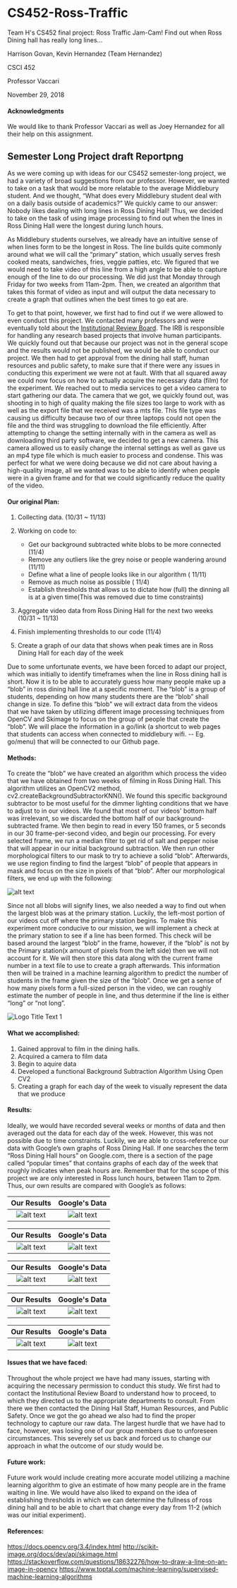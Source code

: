 # CS452-Ross-Traffic
Team H's CS452 final project: Ross Traffic Jam-Cam! Find out when Ross Dining hall has really long lines...

Harrison Govan, Kevin Hernandez (Team Hernandez)

CSCI 452

Professor Vaccari

November 29, 2018

#### Acknowledgments
  We would like to thank Professor Vaccari as well as Joey Hernandez for all their help on this assignment.

## Semester Long Project draft Reportpng
  
  As we were coming up with ideas for our CS452 semester-long project, we had a variety of broad suggestions from our professor. However, we wanted to take on a task that would be more relatable to the average Middlebury student. And we thought, “What does every Middlebury student deal with on a daily basis outside of academics?” We quickly came to our answer: Nobody likes dealing with long lines in Ross Dining Hall! Thus, we decided to take on the task of using image processing to find out when the lines in Ross Dining Hall were the longest during lunch hours. 
  
  As Middlebury students ourselves, we already have an intuitive sense of when lines form to be the longest in Ross. The line builds quite commonly around what we will call the “primary” station, which usually serves fresh cooked meats, sandwiches, fries, veggie patties, etc.  We figured that we would need to take video of this line from a high angle to be able to capture enough of the line to do our processing. We did just that  Monday through Friday for two weeks from 11am-2pm. Then, we created an algorithm that takes this format of video as input and will output the data necessary to create a graph that outlines when the best times to go eat are.
  
  To get to that point, however, we first had to find out if we were allowed to even conduct this project.  We contacted many professors and were eventually told about the [Institutional Review Board](http://www.middlebury.edu/academics/resources/irb).  The IRB is responsible for handling any research based projects that involve human participants.  We quickly found out that because our project was not in the general scope and the results would not be published, we would be able to conduct our project.  We then had to get approval from the dining hall staff, human resources and public safety, to make sure that if there were any issues in conducting this experiment we were not at fault.  With that all squared away we could now focus on how to actually acquire the necessary data (film) for the experiment.  We reached out to media services to get a video camera to start gathering our data.  The camera that we got, we quickly found out, was shooting in to high of quality making the file sizes too large to work with as well as the export file that we received was a mts file.  This file type was causing us difficulty because two of our three laptops could not open the file and the third was struggling to download the file efficiently.  After attempting to change the setting internally with in the camera as well as downloading third party software, we decided to get a new camera. This camera allowed us to easily change the internal settings as well as gave us an mp4 type file which is much easier to process and condense.  This was perfect for what we were doing because we did not care about having a high-quality image, all we wanted was to be able to identify when people were in a given frame and for that we could significantly reduce the quality of the video. 
  
  #### Our original Plan: 
1.  Collecting data. (10/31 ~ 11/13) 
2.  Working on code to:
    * Get our background subtracted white blobs to be more connected (11/4) 
    * Remove any outliers like the grey noise or people wandering around (11/11) 
    * Define what a line of people looks like in our algorithm ( 11/11) 
    * Remove as much noise as possible ( 11/4) 
    * Establish thresholds that allows us to dictate how (full) the dinning all is at a given time(This was removed due               to time constraints) 

3.    Aggregate video data from Ross Dining Hall for the next two weeks (10/31 ~ 11/13) 
4.    Finish implementing thresholds to our code (11/4) 
5.    Create a graph of our data that shows when peak times are in Ross Dining Hall for each day of the week 
  
  Due to some unfortunate events, we have been forced to adapt our project, which was initially to identify timeframes when the line in Ross dining hall is short. Now it is to be able to accurately guess how many people make up a “blob” in ross dining hall line at a specific moment. The “blob” is a group of students, depending on how many students there are the “blob” shall change in size.   To define this “blob” we will extract data from the videos that we have taken by utilizing different image processing techniques from OpenCV and Skimage to focus on the group of people that create the “blob”.  We will place the information in a go/link (a shortcut to web pages that students can access when connected to middlebury wifi. -- Eg. go/menu)  that will be connected to our Github page.
  
#### Methods:
  To create the “blob” we have created an algorithm which process the video that we have obtained from two weeks of filming in Ross Dining Hall.  This algorithm utilizes an OpenCV2 method, cv2.createBackgroundSubtractorKNN(). We found this specific background subtractor to be most useful for the dimmer lighting conditions that we have to adjust to in our videos. We found that most of our videos' bottom half was irrelevant, so we discarded the bottom half of our background-subtracted frame. We then begin to read in every 150 frames, or 5 seconds in our 30 frame-per-second video, and begin our processing. For every selected frame, we run a median filter to get rid of salt and pepper noise that will appear in our initial background subtraction. We then run other morphological filters to our mask to try to achieve a solid “blob”. Afterwards, we use region finding to find the largest “blob” of people that appears in mask and focus on the size in pixels of that “blob”. After our morphological filters, we end up with the following:
  
![alt text](https://github.com/Krizeon/CS452-Ross-Traffic/blob/master/bgsubtraction%20example.png "Logo Title Text 1")

    
  Since not all blobs will signify lines, we also needed a way to find out when the largest blob was at the primary station. Luckily, the left-most portion of our videos cut off where the primary station begins. To make this experiment more conducive to our mission, we will implement a check at the primary station to see if a line has been formed. This check will be based around the largest “blob” in the frame, however, if the “blob” is not by the Primary station(x amount of pixels from the left side) then we will not account for it.  We will then store this data along with the current frame number in a text file to use to create a graph afterwards.  This information then will be trained in a machine learning algorithm to predict the number of students in the frame given the size of the “blob”. Once we get a sense of how many pixels form a full-sized person in the video, we can roughly estimate the number of people in line, and thus determine if the line is either “long” or “not long”.
  
  ![](https://github.com/Krizeon/CS452-Ross-Traffic/blob/master/getting%20blobs.gif "Logo Title Text 1")

#### What we accomplished: 
1.    Gained approval to film in the dining halls.
2.    Acquired a camera to film data 
3.    Begin to aquire data
4.    Developed a functional Background Subtraction Algorithm Using Open CV2
5.    Creating a graph for each day of the week to visually represent the data that we produce


#### Results:

  Ideally, we would have recorded several weeks or months of data and then averaged out the data for each day of the week. However, this was not possible due to time constraints. Luckily, we are able to cross-reference our data with Google’s own graphs of Ross Dining Hall. If one searches the term “Ross Dining Hall hours” on Google.com, there is a section of the page called “popular times” that contains graphs of each day of the week that roughly indicates when peak hours are. Remember that for the scope of this project we are only interested in Ross lunch hours, between 11am to 2pm. Thus, our own results are compared with Google’s as follows:

Our Results                |  Google's Data
:-------------------------:|:-------------------------:
![alt text](https://github.com/Krizeon/CS452-Ross-Traffic/blob/master/monday%20smooth%20graph.png "Monday")  |  ![alt text](https://github.com/Krizeon/CS452-Ross-Traffic/blob/master/google%20monday%20graph.png "Monday")

Our Results                |  Google's Data
:-------------------------:|:-------------------------:
![alt text](https://github.com/Krizeon/CS452-Ross-Traffic/blob/master/tuesday%20smooth%20graph.png "Tuesday")  |  ![alt text](https://github.com/Krizeon/CS452-Ross-Traffic/blob/master/google%20tuesday%20graph.png "Tuesday")

Our Results                |  Google's Data
:-------------------------:|:-------------------------:
![alt text](https://github.com/Krizeon/CS452-Ross-Traffic/blob/master/wednesday%20smooth%20graph.png "Wednesday")  |  ![alt text](https://github.com/Krizeon/CS452-Ross-Traffic/blob/master/google%20wednesday.png "Wednesday")

Our Results                |  Google's Data
:-------------------------:|:-------------------------:
![alt text](https://github.com/Krizeon/CS452-Ross-Traffic/blob/master/thursday%20smooth%20graph.png "Thursday")  |  ![alt text](https://github.com/Krizeon/CS452-Ross-Traffic/blob/master/google%20thursday%20graph.png "Thursday")

Our Results                |  Google's Data
:-------------------------:|:-------------------------:
![alt text](https://github.com/Krizeon/CS452-Ross-Traffic/blob/master/friday%20smooth%20graph.png "Friday")  |  ![alt text](https://github.com/Krizeon/CS452-Ross-Traffic/blob/master/google%20friday%20graph.png "Friday")



 
#### Issues that we have faced:
  Throughout the whole project we have had many issues, starting with acquiring the necessary permission to conduct this study. We first had to contact the Institutional Review Board to understand how to proceed, to which they directed us to the appropriate departments to consult. From there we then contacted the Dining Hall Staff, Human Resources, and Public Safety.  Once we got the go ahead we also had to find the proper technology to capture our raw data.  The largest hurdle that we have had to face, however, was losing one of our group members due to unforeseen circumstances. This severely set us back and forced us to change our approach in what the outcome of our study would be.  
  
#### Future work:
Future work would include creating more accurate model utilizing a machine learning algorithm to give an estimate of how many people are in the frame waiting in line.  We would have also liked to expand on the idea of establishing thresholds in which we can determine the fullness of ross dining hall and to be able to chart that change every day from 11-2 (which was our initial experiment).

#### References:
 
https://docs.opencv.org/3.4/index.html
http://scikit-image.org/docs/dev/api/skimage.html
https://stackoverflow.com/questions/18632276/how-to-draw-a-line-on-an-image-in-opencv 
https://www.toptal.com/machine-learning/supervised-machine-learning-algorithms 


